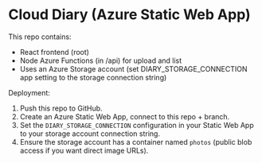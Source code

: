 # Cloud Diary (Azure Static Web App)

This repo contains:

- React frontend (root)
- Node Azure Functions (in /api) for upload and list
- Uses an Azure Storage account (set DIARY_STORAGE_CONNECTION app setting to the storage connection string)

Deployment:
1. Push this repo to GitHub.
2. Create an Azure Static Web App, connect to this repo + branch.
3. Set the `DIARY_STORAGE_CONNECTION` configuration in your Static Web App to your storage account connection string.
4. Ensure the storage account has a container named `photos` (public blob access if you want direct image URLs).
